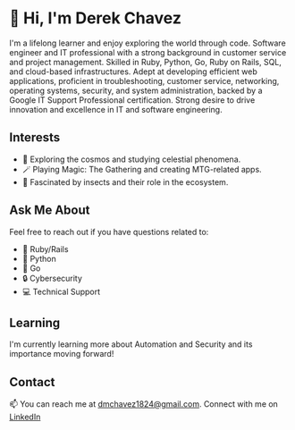 # 👋 Hi, I'm Derek Chavez

I'm a lifelong learner and enjoy exploring the world through code. Software engineer and IT professional with a strong background in customer service and project management. Skilled in Ruby, Python, Go, Ruby on Rails, SQL, and cloud-based infrastructures. Adept at developing efficient web applications, proficient in troubleshooting, customer service, networking, operating systems, security, and system administration, backed by a Google IT Support Professional certification. Strong desire to drive innovation and excellence in IT and software engineering.

## Interests

- 🌌 Exploring the cosmos and studying celestial phenomena.
- 🪄 Playing Magic: The Gathering and creating MTG-related apps.
- 🦋 Fascinated by insects and their role in the ecosystem.

## Ask Me About

Feel free to reach out if you have questions related to:

- 💎 Ruby/Rails
- 🐍 Python
- 🐹 Go
- 🔒 Cybersecurity
- 💻 Technical Support

## Learning

I'm currently learning more about Automation and Security and its importance moving forward!

## Contact

📫 You can reach me at dmchavez1824@gmail.com. Connect with me on [LinkedIn](https://www.linkedin.com/in/derek-chavez/)

<!---
DChavez18/DChavez18 is a ✨ special ✨ repository because its `README.md` (this file) appears on your GitHub profile.
You can click the Preview link to take a look at your changes.
--->
